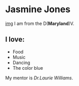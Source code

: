 # Jasmine Jones
[img](https://www.facebook.com/photo.php?fbid=980271818651042&l=b6834753a9)
I am from the D(**Maryland**)V.  

## I love:
* Food
* Music
* Dancing
* The color blue
 
My mentor is *Dr.Laurie Williams*.
